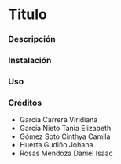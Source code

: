 <h1> Titulo </h1>
<h3> Descripción </h3>
<h3> Instalación </h3>
<h3> Uso </h3>
<h3> Créditos </h3>

- García Carrera Viridiana
- García Nieto Tania Elizabeth
- Gómez Soto Cinthya Camila
- Huerta Gudiño Johana
- Rosas Mendoza Daniel Isaac